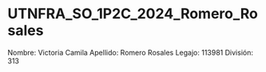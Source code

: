 # UTNFRA_SO_1P2C_2024_Romero_Rosales

Nombre: Victoria Camila
Apellido: Romero Rosales
Legajo: 113981
División: 313

